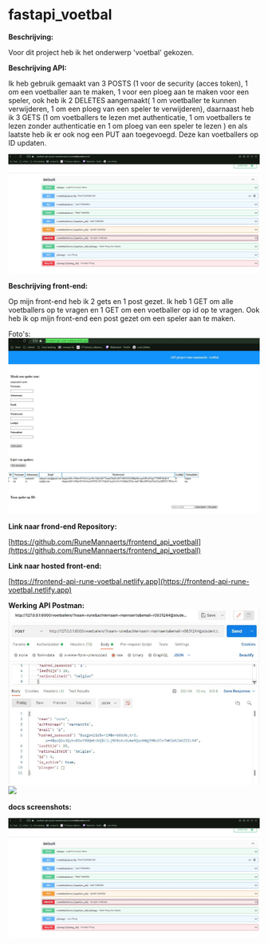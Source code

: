 # fastapi_voetbal


**Beschrijving:**

Voor dit project heb ik het onderwerp 'voetbal' gekozen. 

**Beschrijving API:**

Ik heb gebruik gemaakt van 3 POSTS (1 voor de security (acces token), 1 om een voetballer aan te maken, 1 voor een ploeg aan te maken voor een speler, ook heb ik 2 DELETES aangemaakt( 1 om voetballer te kunnen verwijderen, 1 om een ploeg van een speler te verwijderen), daarnaast heb ik 3 GETS (1 om voetballers te lezen met authenticatie, 1 om voetballers te lezen zonder authenticatie en 1 om ploeg van een speler te lezen ) en als laatste heb ik er ook nog een PUT aan toegevoegd. Deze kan voetballers op ID updaten.

<img src="/img/api + docs.jpg">


**Beschrijving front-end:**

Op mijn front-end heb ik 2 gets en 1 post gezet. Ik heb 1 GET om alle voetballers op te vragen en 1 GET om een voetballer op id op te vragen. Ook heb ik op mijn front-end een post gezet om een speler aan te maken.

Foto's:
<img src="/img/frontend.jpg">

**Link naar frond-end Repository:**

[https://github.com/RuneMannaerts/frontend_api_voetball](https://github.com/RuneMannaerts/frontend_api_voetball)


**Link naar hosted front-end:**

[https://frontend-api-rune-voetbal.netlify.app](https://frontend-api-rune-voetbal.netlify.app)

**Werking API Postman:**
<img src="/img/post voetballer.jpg">
<img src="/img/voetballer get.jpg">


**docs screenshots:**

<img src="/img/api + docs.jpg">
